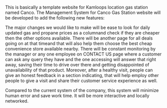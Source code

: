 This is basically a template website for Kamloops location gas station named Canco. The Management System for Canco Gas Station website will be developed to add the following new features:

The major changes we would like to make will be ease to look for daily updated gas and propane prices as a columnand check if they are cheaper then the other options available. There will be another page for all deals going on at that timeand that will also help them choose the best cheap convenience store available nearby. There will be constant monitoring by the manager or any one employee on CONTACT US page where a customer can ask any query they have and the one accessing will answer that right away, saving their time to drive over there and getting disappointed of unavailability of that product. Moreover, after a healthy visit, people can give an honest feedback in a section indicating, that will help employ other people to give a visit and share their customer service experience as well. 

Compared to the current system of the company, this system will minimize human error and save work time. It will be more interactive and locally networked.
